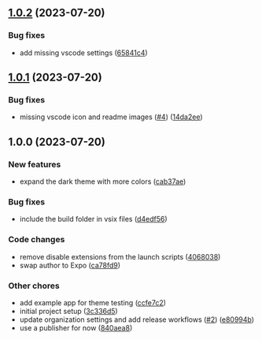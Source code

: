 ## [1.0.2](https://github.com/expo/vscode-expo-theme/compare/1.0.1...1.0.2) (2023-07-20)


### Bug fixes

* add missing vscode settings ([65841c4](https://github.com/expo/vscode-expo-theme/commit/65841c400aeefca12495b690c6e6131f2120b578))

## [1.0.1](https://github.com/expo/vscode-expo-theme/compare/1.0.0...1.0.1) (2023-07-20)


### Bug fixes

* missing vscode icon and readme images ([#4](https://github.com/expo/vscode-expo-theme/issues/4)) ([14da2ee](https://github.com/expo/vscode-expo-theme/commit/14da2eee141074b0633214755754872c27d15a5c))

## 1.0.0 (2023-07-20)


### New features

* expand the dark theme with more colors ([cab37ae](https://github.com/expo/vscode-expo-theme/commit/cab37ae843785ccbeaf243d129009847efbdd2e1))


### Bug fixes

* include the build folder in vsix files ([d4edf56](https://github.com/expo/vscode-expo-theme/commit/d4edf563da8e3956cb70d910749ad85d0447c9c6))


### Code changes

* remove disable extensions from the launch scripts ([4068038](https://github.com/expo/vscode-expo-theme/commit/4068038f16d43530826ff750816065735a192537))
* swap author to Expo ([ca78fd9](https://github.com/expo/vscode-expo-theme/commit/ca78fd9edb61d04fb9b005b6fb103ecc4c54ee40))


### Other chores

* add example app for theme testing ([ccfe7c2](https://github.com/expo/vscode-expo-theme/commit/ccfe7c262dd4377a80b07de73f75dd362cddd0f6))
* initial project setup ([3c336d5](https://github.com/expo/vscode-expo-theme/commit/3c336d5fc9e80e1b8cae5bd95f0523727063ad5b))
* update organization settings and add release workflows ([#2](https://github.com/expo/vscode-expo-theme/issues/2)) ([e80994b](https://github.com/expo/vscode-expo-theme/commit/e80994be4744473470342066ef575d54c8b49d3b))
* use a publisher for now ([840aea8](https://github.com/expo/vscode-expo-theme/commit/840aea853a08eaa185b13e8fc8791acc6c7c0dc4))
